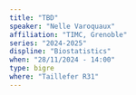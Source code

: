 ```yaml
---
title: "TBD"
speaker: "Nelle Varoquaux"
affiliation: "TIMC, Grenoble"
series: "2024-2025"
displine: "Biostatistics"
when: "28/11/2024 - 14:00"
type: bigre
where: "Taillefer R31"
---
```

